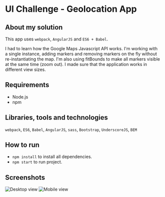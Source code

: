 # UI Challenge - Geolocation App #

## About my solution

This app uses `webpack`, `AngularJS` and `ES6 + Babel`.

I had to learn how the Google Maps Javascript API works. I'm working with a single instance, adding markers and removing markers on the fly without re-instantiating the map. I'm also using fitBounds to make all markers visible at the same time (zoom out). I made sure that the application works in different view sizes.

## Requirements

* Node.js
* npm

## Libraries, tools and technologies

`webpack`, `ES6`, `Babel`, `AngularJS`, `sass`, `Bootstrap`, `UnderscoreJS`, `BEM`

## How to run

* `npm install` to install all dependencies.
* `npm start` to run project.

## Screenshots

![Desktop view](./docs/img/geolocationapp-desktop.png)
![Mobile view](./docs/img/geolocationapp-mobile.png)
